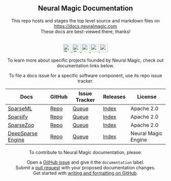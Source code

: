<!---
Copyright (c) 2021 - present / Neuralmagic, Inc. All Rights Reserved.
-->

<div align="center"><h2>Neural Magic Documentation</h2></div>

<div align="center">
This repo hosts and stages the top level source and markdown files on</br>
<a href="https://docs.neuralmagic.com">https://docs.neuralmagic.com</a></br>
These docs are best-viewed there, thanks!</br></br>

<p align="center">
    <a href="https://docs.neuralmagic.com/">
        <img alt="Documentation" src="https://img.shields.io/website/http/neuralmagic.com/sparseml/index.html.svg?down_color=red&down_message=offline&up_message=online&style=for-the-badge" height=25>
    </a>
    <a href="https://github.com/neuralmagic/docs/blob/master/LICENSE"></a>
    <a href="https://github.com/neuralmagic.com/docs/blob/master/CODE_OF_CONDUCT.md">
        <img alt="Contributor Covenant" src="https://img.shields.io/badge/Contributor%20Covenant-v2.0%20adopted-ff69b4.svg?color=yellow&style=for-the-badge" height=25>
    </a>
     <a href="https://www.youtube.com/channel/UCo8dO_WMGYbWCRnj_Dxr4EA">
        <img src="https://img.shields.io/badge/-YouTube-red?&style=for-the-badge&logo=youtube&logoColor=white" height=25>
    </a>
     <a href="https://medium.com/limitlessai">
        <img src="https://img.shields.io/badge/medium-%2312100E.svg?&style=for-the-badge&logo=medium&logoColor=white" height=25>
    </a>
    <a href="https://twitter.com/neuralmagic">
        <img src="https://img.shields.io/twitter/follow/neuralmagic?color=darkgreen&label=Follow&style=social" height=25>
    </a>
</p>
  
To learn more about specific projects founded by Neural Magic, check out documentation links below.

To file a docs issue for a specific software component, use its repo issue tracker.

| Docs                                                               | GitHub                                             | Issue Tracker                                              | Releases                                                     | License             |
| ------------------------------------------------------------------ | -------------------------------------------------- | ---------------------------------------------------------- | ------------------------------------------------------------ | ------------------- |
| [SparseML](https://docs.neuralmagic.com/docs/sparseml/)            | [Repo](https://github.com/neuralmagic/sparseml/)   | [Queue](https://github.com/neuralmagic/sparseml/issues/)   | [Index](https://github.com/neuralmagic/spareml/releases/)    | Apache 2.0          |
| [Sparsify](https://docs.neuralmagic.com/docs/sparsify/)            | [Repo](https://github.com/neuralmagic/sparsify/)   | [Queue](https://github.com/neuralmagic/sparsify/issues/)   | [Index](https://github.com/neuralmagic/sparsify/releases/)   | Apache 2.0          |
| [SparseZoo](https://docs.neuralmagic.com/docs/sparsezoo/)          | [Repo](https://github.com/neuralmagic/sparsezoo/)  | [Queue](https://github.com/neuralmagic/sparsezoo/issues/)  | [Index](https://github.com/neuralmagic/sparsezoo/releases/)  | Apache 2.0          |
| [DeepSparse Engine](https://docs.neuralmagic.com/docs/deepsparse/) | [Repo](https://github.com/neuralmagic/deepsparse/) | [Queue](https://github.com/neuralmagic/deepsparse/issues/) | [Index](https://github.com/neuralmagic/deepsparse/releases/) | Neural Magic Engine |

To contribute to Neural Magic documentation, please:</br>

  Open a [GitHub issue](https://github.com/neuralmagic/docs/issues/) and give it
  the `documentation` label.</br>
  Submit a [pull request](https://github.com/neuralmagic/docs/pulls/) with your
  proposed documentation changes.</br>
  Get started with
  [writing and formatting on GitHub](https://help.github.com/en/github/writing-on-github/getting-started-with-writing-and-formatting-on-github).
</div>

 </div>
